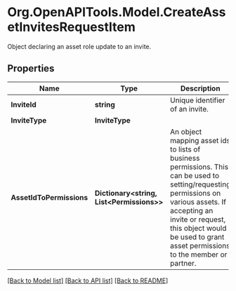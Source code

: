 # Org.OpenAPITools.Model.CreateAssetInvitesRequestItem
Object declaring an asset role update to an invite.

## Properties

Name | Type | Description | Notes
------------ | ------------- | ------------- | -------------
**InviteId** | **string** | Unique identifier of an invite. | 
**InviteType** | **InviteType** |  | 
**AssetIdToPermissions** | **Dictionary&lt;string, List&lt;Permissions&gt;&gt;** | An object mapping asset ids to lists of business permissions. This can be used to setting/requesting permissions on various assets. If accepting an invite or request, this object would be used to grant asset permissions to the member or partner.  | 

[[Back to Model list]](../README.md#documentation-for-models) [[Back to API list]](../README.md#documentation-for-api-endpoints) [[Back to README]](../README.md)

